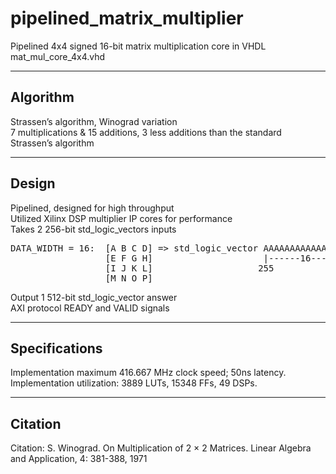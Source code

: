 # pipelined_matrix_multiplier
Pipelined 4x4 signed 16-bit matrix multiplication core in VHDL <br>
mat_mul_core_4x4.vhd <br>

---
## Algorithm
Strassen’s algorithm, Winograd variation <br>
7 multiplications & 15 additions, 3 less additions than the standard Strassen’s algorithm <br>

---
## Design
Pipelined, designed for high throughput <br>
Utilized Xilinx DSP multiplier IP cores for performance <br>
Takes 2 256-bit std_logic_vectors inputs <br>
<pre>
DATA_WIDTH = 16:  [A B C D] => std_logic_vector AAAAAAAAAAAAAAAAB...B......O...OPPPPPPPPPPPPPPPP
                  [E F G H]                     |------16------|
                  [I J K L]                    255                   downto                    0
                  [M N O P]
</pre>
Output 1 512-bit std_logic_vector answer <br>
AXI protocol READY and VALID signals <br>

---
## Specifications
Implementation maximum 416.667 MHz clock speed; 50ns latency. <br>
Implementation utilization: 3889 LUTs, 15348 FFs, 49 DSPs. <br>

---
## Citation
Citation:        S. Winograd. On Multiplication of 2 × 2 Matrices. Linear Algebra and Application, 4: 381-388, 1971
